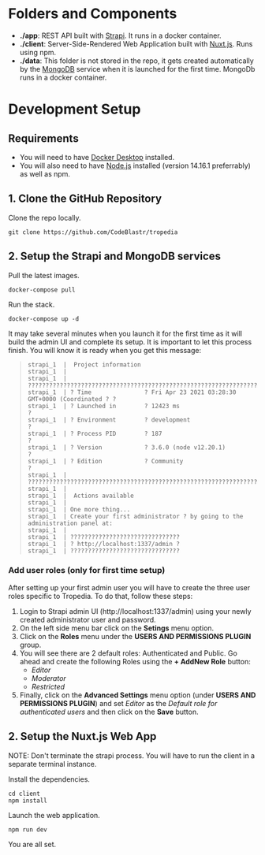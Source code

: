 # Folders and Components

- **./app**: REST API built with [Strapi](https://strapi.io/). It runs in a docker container.
- **./client**: Server-Side-Rendered Web Application built with [Nuxt.js](https://nuxtjs.org/). Runs using npm.
- **./data**: This folder is not stored in the repo, it gets created automatically by the [MongoDB](https://www.mongodb.com/) service when it is launched for the first time. MongoDb runs in a docker container.


# Development Setup

## Requirements

- You will need to have [Docker Desktop](https://www.docker.com/products/docker-desktop) installed.
- You will also need to have [Node.js](https://nodejs.org/en/) installed (version 14.16.1 preferrably) as well as npm.

## 1. Clone the GitHub Repository

Clone the repo locally.
```
git clone https://github.com/CodeBlastr/tropedia
```

## 2. Setup the Strapi and MongoDB services

Pull the latest images.
```
docker-compose pull
```

Run the stack.
```
docker-compose up -d
```

It may take several minutes when you launch it for the first time as it will build the admin UI and complete its setup. It is important to let this process finish. You will know it is ready when you get this message:

>```
>strapi_1  |  Project information
>strapi_1  | 
>strapi_1  | ?????????????????????????????????????????????????????????????????????????
>strapi_1  | ? Time               ? Fri Apr 23 2021 03:28:30 GMT+0000 (Coordinated ? ?
>strapi_1  | ? Launched in        ? 12423 ms                                         ?
>strapi_1  | ? Environment        ? development                                      ?
>strapi_1  | ? Process PID        ? 187                                              ?
>strapi_1  | ? Version            ? 3.6.0 (node v12.20.1)                            ?
>strapi_1  | ? Edition            ? Community                                        ?
>strapi_1  | ?????????????????????????????????????????????????????????????????????????
>strapi_1  | 
>strapi_1  |  Actions available
>strapi_1  | 
>strapi_1  | One more thing...
>strapi_1  | Create your first administrator ? by going to the administration panel at:
>strapi_1  | 
>strapi_1  | ???????????????????????????????
>strapi_1  | ? http://localhost:1337/admin ?
>strapi_1  | ???????????????????????????????
>```

### Add user roles (only for first time setup)
After setting up your first admin user you will have to create the three user roles specific to Tropedia. To do that, follow these steps:
1. Login to Strapi admin UI (http://localhost:1337/admin) using your newly created administrator user and password.
2. On the left side menu bar click on the **Setings** menu option.
3. Click on the **Roles** menu under the **USERS AND PERMISSIONS PLUGIN** group.
4. You will see there are 2 default roles: Authenticated and Public. Go ahead and create the following Roles using the **+ AddNew Role** button:
    - *Editor*
    - *Moderator*
    - *Restricted*
5. Finally, click on the **Advanced Settings** menu option (under **USERS AND PERMISSIONS PLUGIN**) and set *Editor* as the *Default role for authenticated users* and then click on the **Save** button.

## 2. Setup the Nuxt.js Web App

NOTE: Don't terminate the strapi process. You will have to run the client in a separate terminal instance.

Install the dependencies.

```
cd client
npm install
```

Launch the web application.

```
npm run dev
```

You are all set.